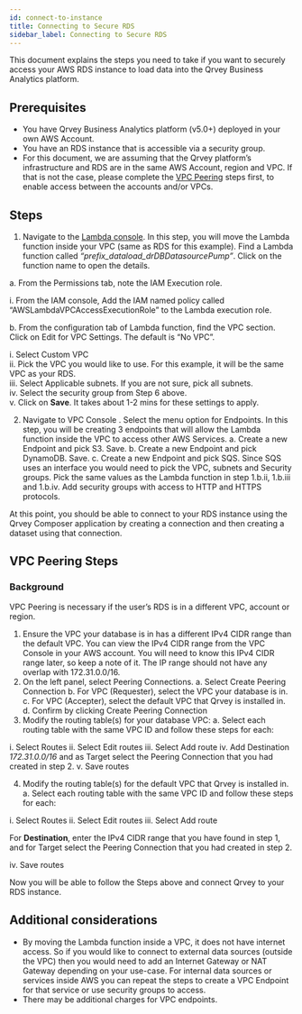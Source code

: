 ```yaml
---
id: connect-to-instance
title: Connecting to Secure RDS
sidebar_label: Connecting to Secure RDS
---
```

This document explains the steps you need to take if you want to securely access your AWS RDS instance to load data into the Qrvey Business Analytics platform.

## Prerequisites

-   You have Qrvey Business Analytics platform (v5.0+) deployed in your own AWS Account.
-   You have an RDS instance that is accessible via a security group.
-   For this document, we are assuming that the Qrvey platform’s infrastructure and RDS are in the same AWS Account, region and VPC. If that is not the case, please complete the <a href="#vpc-peering-steps">VPC Peering</a> steps first, to enable access between the accounts and/or VPCs.

## Steps

1.  Navigate to the <a href="https://console.aws.amazon.com/lambda">Lambda console</a>. In this step, you will move the Lambda function inside your VPC (same as RDS for this example). Find a Lambda function called _“prefix\_dataload_drDBDatasourcePump”_. Click on the function name to open the details. 


a. From the Permissions tab, note the IAM Execution role.


  i. From the IAM console, Add the IAM named policy called “AWSLambdaVPCAccessExecutionRole” to the Lambda execution role.


b. From the configuration tab of Lambda function, find the VPC section. Click on Edit for VPC Settings. The default is “No VPC”.


   i. Select Custom VPC  
   ii. Pick the VPC you would like to use. For this example, it will be the same VPC as your RDS.  
   iii. Select Applicable subnets. If you are not sure, pick all subnets.  
   iv. Select the security group from Step 6 above.  
   v. Click on **Save**. It takes about 1-2 mins for these settings to apply.  
 

2.  Navigate to  VPC Console . Select the menu option for Endpoints. In this step, you will be creating 3 endpoints that will allow the Lambda function inside the VPC to access other AWS Services.
    a. Create a new Endpoint and pick S3. Save.
    b. Create a new Endpoint and pick DynamoDB. Save.
    c. Create a new Endpoint and pick SQS. Since SQS uses an interface you would need to pick the VPC, subnets and Security groups. Pick the same values as the Lambda function in step 1.b.ii, 1.b.iii and 1.b.iv. Add security groups with access to HTTP and HTTPS protocols. 

At this point, you should be able to connect to your RDS instance using the Qrvey Composer application by creating a connection and then creating a dataset using that connection.

## VPC Peering Steps

### Background

VPC Peering is necessary if the user’s RDS is in a different VPC, account or region.

1.  Ensure the VPC your database is in has a different IPv4 CIDR range than the default VPC. You can view the IPv4 CIDR range from the  VPC Console  in your AWS account. You will need to know this IPv4 CIDR range later, so keep a note of it. The IP range should not have any overlap with 172.31.0.0/16.
2.  On the left panel, select Peering Connections.
    a. Select Create Peering Connection
    b. For VPC (Requester), select the VPC your database is in.
    c. For VPC (Accepter), select the default VPC that Qrvey is installed in.
    d. Confirm by clicking Create Peering Connection
3.  Modify the routing table(s) for your database VPC:
    a. Select each routing table with the same VPC ID and follow these steps for each:


  i. Select Routes
  ii. Select Edit routes
  iii. Select Add route
  iv. Add Destination *172.31.0.0/16* and as Target select the Peering Connection that you had created in step 2.
  v. Save routes


4.  Modify the routing table(s) for the default VPC that Qrvey is installed in.
    a. Select each routing table with the same VPC ID and follow these steps for each:


   i. Select Routes
   ii. Select Edit routes
   iii. Select Add route


For **Destination**, enter the IPv4 CIDR range that you have found in step 1, and for Target select the Peering Connection that you had created in step 2.


   iv. Save routes 


Now you will be able to follow the Steps above and connect Qrvey to your RDS instance.

## Additional considerations

-   By moving the Lambda function inside a VPC, it does not have internet access. So if you would like to connect to external data sources (outside the VPC) then you would need to add an Internet Gateway or NAT Gateway depending on your use-case. For internal data sources or services inside AWS you can repeat the steps to create a VPC Endpoint for that service or use security groups to access.
-   There may be additional charges for VPC endpoints.
